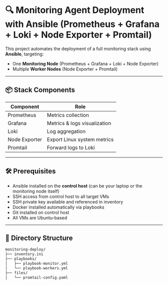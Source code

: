 # 🔍 Monitoring Agent Deployment with Ansible (Prometheus + Grafana + Loki + Node Exporter + Promtail)

This project automates the deployment of a full monitoring stack using **Ansible**, targeting:

- One **Monitoring Node** (Prometheus + Grafana + Loki + Node Exporter)
- Multiple **Worker Nodes** (Node Exporter + Promtail)

---

## 📦 Stack Components

| Component     | Role                                |
|---------------|-------------------------------------|
| Prometheus    | Metrics collection                  |
| Grafana       | Metrics & logs visualization        |
| Loki          | Log aggregation                     |
| Node Exporter | Export Linux system metrics         |
| Promtail      | Forward logs to Loki                |

---

## 🛠️ Prerequisites

- Ansible installed on the **control host** (can be your laptop or the monitoring node itself)
- SSH access from control host to all target VMs
- SSH private key available and referenced in inventory
- Docker installed automatically via playbooks
- Git installed on control host
- All VMs are Ubuntu-based

---

## 📁 Directory Structure

```bash
monitoring-deploy/
├── inventory.ini
├── playbooks/
│   ├── playbook-monitor.yml
│   └── playbook-workers.yml
├── files/
│   └── promtail-config.yaml

